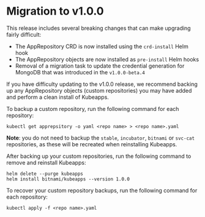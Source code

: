 # Migration to v1.0.0

This release includes several breaking changes that can make upgrading fairly
difficult:

- The AppRepository CRD is now installed using the `crd-install` Helm hook
- The AppRepository objects are now installed as `pre-install` Helm hooks
- Removal of a migration task to update the credential generation for MongoDB
  that was introduced in the `v1.0.0-beta.4`

If you have difficulty updating to the v1.0.0 release, we recommend backing up
any AppRepository objects (custom repositories) you may have added and perform a
clean install of Kubeapps.

To backup a custom repository, run the following command for each repository:

```
kubectl get apprepsitory -o yaml <repo name> > <repo name>.yaml
```

**Note**: you do not need to backup the `stable`, `incubator`, `bitnami` or
`svc-cat` repositories, as these will be recreated when reinstalling Kubeapps.

After backing up your custom repositories, run the following command to remove
and reinstall Kubeapps:

```
helm delete --purge kubeapps
helm install bitnami/kubeapps --version 1.0.0
```

To recover your custom repository backups, run the following command for each
repository:

```
kubectl apply -f <repo name>.yaml
```
